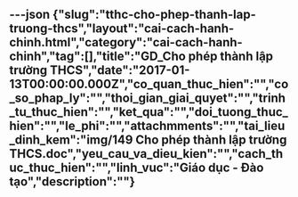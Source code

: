 ---json
{"slug":"tthc-cho-phep-thanh-lap-truong-thcs","layout":"cai-cach-hanh-chinh.html","category":"cai-cach-hanh-chinh","tag":[],"title":"GD_Cho phép thành lập trường THCS","date":"2017-01-13T00:00:00.000Z","co_quan_thuc_hien":"","co_so_phap_ly":"","thoi_gian_giai_quyet":"","trinh_tu_thuc_hien":"","ket_qua":"","doi_tuong_thuc_hien":"","le_phi":"","attachmments":"","tai_lieu_dinh_kem":"img/149 Cho phép thành lập trường THCS.doc","yeu_cau_va_dieu_kien":"","cach_thuc_thuc_hien":"","linh_vuc":"Giáo dục - Đào tạo","description":""}
---
